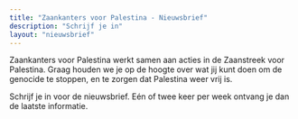 ```yaml
---
title: "Zaankanters voor Palestina - Nieuwsbrief"
description: "Schrijf je in"
layout: "nieuwsbrief"
---
```


Zaankanters voor Palestina werkt samen aan acties in de Zaanstreek voor Palestina. Graag houden we je op de hoogte over wat jij kunt doen om de genocide te stoppen, en te zorgen dat Palestina weer vrij is. 

Schrijf je in voor de nieuwsbrief. Eén of twee keer per week ontvang je dan de laatste informatie.  
